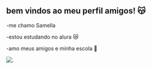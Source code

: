 ## bem vindos ao meu perfil amigos! 😽

-me chamo Samella 

-estou estudando no alura 😿

-amo meus amigos e minha escola 🥰


![.](https://media.tenor.com/lCey4Hk5eoIAAAAM/levin-the-doctor-baby-yoda.gif)
